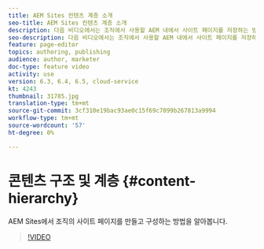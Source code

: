 ```yaml
---
title: AEM Sites 컨텐츠 계층 소개
seo-title: AEM Sites 컨텐츠 계층 소개
description: 다음 비디오에서는 조직에서 사용할 AEM 내에서 사이트 페이지를 저장하는 방법을 설명합니다.
seo-description: 다음 비디오에서는 조직에서 사용할 AEM 내에서 사이트 페이지를 저장하는 방법을 설명합니다.
feature: page-editor
topics: authoring, publishing
audience: author, marketer
doc-type: feature video
activity: use
version: 6.3, 6.4, 6.5, cloud-service
kt: 4243
thumbnail: 31785.jpg
translation-type: tm+mt
source-git-commit: 3cf310e19bac93ae0c15f69c7099b267813a9994
workflow-type: tm+mt
source-wordcount: '57'
ht-degree: 0%

---
```



# 콘텐츠 구조 및 계층 {#content-hierarchy}

AEM Sites에서 조직의 사이트 페이지를 만들고 구성하는 방법을 알아봅니다.

>[!VIDEO](https://video.tv.adobe.com/v/31785?quality=12&learn=on)
